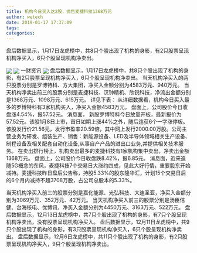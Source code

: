 ```yaml
---
title: 机构今日买入这2股，抛售麦捷科技1368万元
author: wetech
date: 2019-01-17 17:37:09
tags: 
categories: 
---
```

盘后数据显示，1月17日龙虎榜中，共8只个股出现了机构的身影，有2只股票呈现机构净买入，6只个股呈现机构净卖出。
<!-- more -->
<img align="center" border="0" src="https://imgcdn.yicai.com/uppics/images/2019/01/99cd5aa47b4d8867298d3430dfc1062d.jpg" />
<img align="center" border="0" src="https://imgcdn.yicai.com/uppics/images/2019/01/d407489b0612edb5c233f1a42c280d41.jpg" />
一财资讯
<img align="center" border="0" src="https://imgcdn.yicai.com/uppics/images/2019/01/8940d1b35ee80c881c952255b4abe951.jpg" />
盘后数据显示，1月17日龙虎榜中，共8只个股出现了机构的身影，有2只股票呈现机构净买入，6只个股呈现机构净卖出。
当天机构净买入的两只股票分别是罗博特科、方大集团，净买入金额分别为4583万元、940万元。
当天机构净卖出前三的股票分别是麦捷科技、汉钟精机、欣锐科技，净流出金额分别是1368万元、1098万元、615万元。
详见下表：
从详细数据看，机构今日买入最多的罗博特科有3家机构买入，净买入金额4583万元。
盘面上，公司股价今日收盘涨4.54%，报57.52元。
消息面， 新股罗博特科今日放量开板，最新报价为57.52元。该股1月8日上市，首日如期上涨44%之外，随后连获6个一字涨停板。
该股发行价21.56元，发行市盈率20.59倍，其中网上发行2000.00万股。公司主营业务为研发、组装生产、销售：新能源设备、LED及半导体领域相关生产设备、制程设备及相关配套自动化设备,从事自产产品的进出口业务,并提供相关技术服务。
在卖出排行榜上，机构卖出最多的麦捷科技有1家机构集中卖出，净卖出金额1368万元。
盘面上，公司股价今日收盘跌8.42%，报6.85元。
消息面，近来追随5G概念的东风，麦捷科技7个交易日大涨约四成，见此大好行情，重要股东开始减持。麦捷科技昨日盘后公告称，持股5.33%的股东隆华汇，计划15个交易日后的6个月内减持不超3708万股，占公司总股本的5.33%。
 
 
当天机构净买入前三的股票分别是嘉化能源、光弘科技、大连圣亚，净买入金额分别为3069万元、352万元、42万元。
当天机构净买入前三的股票分别是汤臣倍健、台海核电、优博讯，净买入金额分别为4450万元、3163万元、522万元。
盘后数据显示，12月13日龙虎榜中，共7只个股出现了机构的身影，有7只个股呈现机构净卖出，没有股票呈现机构净买入。
盘后数据显示，12月11日龙虎榜中，共9只个股出现了机构的身影，有3只股票呈现机构净买入，6只个股呈现机构净卖出。
盘后数据显示，12月6日龙虎榜中，共11只个股出现了机构的身影，有2只股票呈现机构净买入，9只个股呈现机构净卖出。
